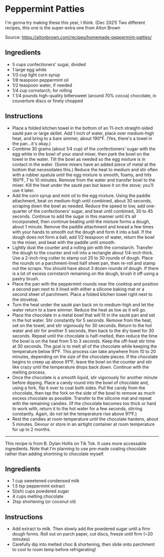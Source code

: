 # Peppermint Patties
I'm gonna try making these this year, I think. (Dec 2021) Two different recipes, this one is the super-extra one from Alton Brown

Source: https://altonbrown.com/recipes/homemade-peppermint-patties/

## Ingredients
* 5 cups confectioners' sugar, divided
* 1 large egg white
* 1/3 cup light corn syrup
* 1/8 teaspoon peppermint oil
* 1/2 teaspoon water, if needed
* 1/4 cup cornstarch, for rolling
* 1 1/4 pounds high-quality bittersweet (around 70% cocoa) chocolate, in couverture discs or finely chopped

## Instructions
* Place a folded kitchen towel in the bottom of an 11-inch straight-sided sauté pan or large skillet. Add 1 inch of water, place over medium-high heat, and bring to a bare simmer, about 190°F. (Yes, there's a towel in the pan...it's okay.)
* Combine 30 grams (about 1/4 cup) of the confectioners’ sugar with the egg white in the bowl of your stand mixer, then park the bowl on the towel in the water. Tilt the bowl as needed so the egg mixture is in contact in the water. (Some mixers have an added piece of metal at the bottom that necessitates this.) Reduce the heat to medium and stir often with a rubber spatula until the egg mixture is smooth, foamy, and hits 160°F, 7 to 10 minutes. Remove from the water and transfer bowl to the mixer. Kill the heat under the sauté pan but leave it on the stove; you’ll use it later.
* Add the corn syrup and mint oil to the egg mixture. Using the paddle attachment, beat on medium-high until combined, about 30 seconds, scraping down the bowl as needed. Reduce the speed to low, add one-quarter of the confectioners’ sugar, and beat until combined, 30 to 45 seconds. Continue to add the sugar in this manner until it’s all incorporated, then continue beating until the mixture forms a dough, about 1 minute. Remove the paddle attachment and knead a few times with your hands to smooth out the dough and form it into a ball. If the dough does not form a ball, add 1/2 teaspoon of water, return the bowl to the mixer, and beat with the paddle until smooth.
* Lightly dust the counter and a rolling pin with the cornstarch. Transfer the dough to the counter and roll into a rectangle about 1/4-inch thick. Use a 2-inch ring cutter to stamp out 25 to 30 rounds of dough. Place the rounds on a parchment-lined half sheet pan, then re-roll and stamp out the scraps. You should have about 3 dozen rounds of dough. If there is a lot of excess cornstarch remaining on the dough, brush it off using a pastry brush.
* Place the pan with the peppermint rounds near the cooktop and position a second pan next to it lined with either a silicone baking mat or a second sheet of parchment. Place a folded kitchen towel right next to the stovetop.
* Turn the heat under the sauté pan back on to medium-high and let the water return to a bare simmer. Reduce the heat as low as it will go.
* Place the chocolate in a metal bowl that will fit in the sauté pan and set in the hot water. Stir constantly for 5 seconds. Remove from the heat, set on the towel, and stir vigorously for 30 seconds. Return to the hot water and stir for another 5 seconds, then back to the dry towel for 30 seconds. Repeat until the chocolate is half-melted, then reduce the time the bowl is on the heat from 5 to 3 seconds. Keep the off-heat stir time at 30 seconds. The goal is to melt all of the chocolate while keeping the temperature below 91°F. This process can take anywhere from 10 to 20 minutes, depending on the size of the chocolate pieces. If the chocolate begins to creep up above 91°F, leave the bowl on the counter and stir like crazy until the temperature drops back down. Continue with the melting process.
* Once the chocolate is a smooth liquid, stir vigorously for another minute before dipping. Place a candy round into the bowl of chocolate and, using a fork, flip it over to coat both sides. Pull the candy from the chocolate, then tap the fork on the side of the bowl to remove as much excess chocolate as possible. Transfer to the silicone mat and repeat with the remaining candies. (If the chocolate becomes too thick or hard to work with, return it to the hot water for a few seconds, stirring constantly. Again, do not let the temperature rise above 91°F.)
* Rest the candies at room temperature until the chocolate hardens, about 5 minutes. Devour or store in an airtight container at room temperature for up to 2 months.

---
This recipe is from B. Dylan Hollis on Tik Tok. It uses more accessable ingredients. Note that I'm planning to use pre-made coating chocolate rather than adding shortning to chocolate myself.

## Ingredients
* 1 cup sweetened condensed milk
* 1.5 tsp peppermint extract
* 5(ish) cups powdered sugar
* 4 cups melting chocolate
* 2tsp shortening (or coconut oil)

## Instructions
* Add extract to milk. Then slowly add the powdered sugar until a firm dough forms. Roll out on parch paper, cut discs, freeze until firm (~20 minutes)
* Carefully dip into melted choc & shortening, then slide onto parchment to cool to room temp before refrigerating!
